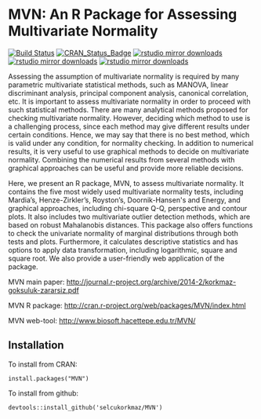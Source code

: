 # MVN: An R Package for Assessing Multivariate Normality
[![Build Status](https://travis-ci.org/selcukorkmaz/MVN.svg?branch=master)](https://travis-ci.org/selcukorkmaz/MVN) [![CRAN_Status_Badge](http://www.r-pkg.org/badges/version/MVN?color=red)](https://CRAN.R-project.org/package=MVN) [![rstudio mirror downloads](http://cranlogs.r-pkg.org/badges/last-day/MVN?color=yellowgreen)](https://github.com/r-hub/cranlogs.app) [![rstudio mirror downloads](http://cranlogs.r-pkg.org/badges/MVN?color=yellow)](https://github.com/r-hub/cranlogs.app) [![rstudio mirror downloads](http://cranlogs.r-pkg.org/badges/grand-total/MVN)](https://github.com/r-hub/cranlogs.app) 


Assessing the assumption of multivariate normality is required by many parametric multivariate statistical methods, such as MANOVA, linear discriminant analysis, principal component analysis, canonical correlation, etc. It is important to assess multivariate normality in order to proceed with such statistical methods. There are many analytical methods proposed for checking multivariate normality. However, deciding which method to use is a challenging process, since each method may give different results under certain conditions. Hence, we may say that there is no best method, which is valid under any condition, for normality checking. In addition to numerical results, it is very useful to use graphical methods to decide on multivariate normality. Combining the numerical results from several methods with graphical approaches can be useful and provide more reliable decisions. 

Here, we present an R package, MVN, to assess multivariate normality. It contains the five most widely used multivariate normality tests, including Mardia’s, Henze-Zirkler’s, Royston’s, Doornik-Hansen's and Energy, and graphical approaches, including chi-square Q-Q, perspective and contour plots. It also includes two multivariate outlier detection methods, which are based on robust Mahalanobis distances. This package also offers functions to check the univariate normality of marginal distributions through both tests and plots. Furthermore, it calculates descriptive statistics and has options to apply data transformation, including logarithmic, square and square root. We also provide a user-friendly web application of the package.

MVN main paper: http://journal.r-project.org/archive/2014-2/korkmaz-goksuluk-zararsiz.pdf

MVN R package: http://cran.r-project.org/web/packages/MVN/index.html

MVN web-tool: http://www.biosoft.hacettepe.edu.tr/MVN/

Installation
------------
To install from CRAN:

    install.packages("MVN")
    

To install from github: 
    
    devtools::install_github('selcukorkmaz/MVN')

